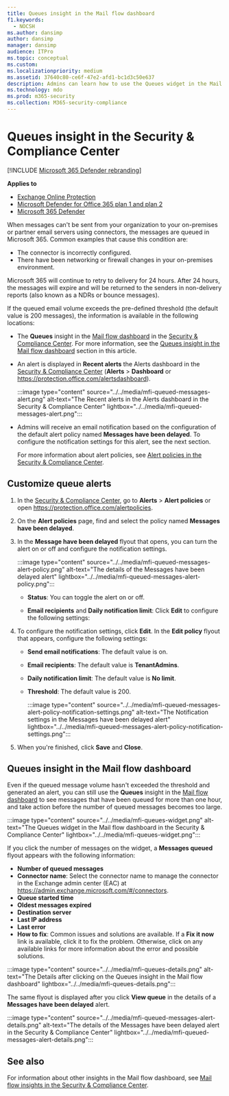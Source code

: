 ```yaml
---
title: Queues insight in the Mail flow dashboard
f1.keywords:
  - NOCSH
ms.author: dansimp
author: dansimp
manager: dansimp
audience: ITPro
ms.topic: conceptual
ms.custom:
ms.localizationpriority: medium
ms.assetid: 37640c80-ce6f-47e2-afd1-bc1d3c50e637
description: Admins can learn how to use the Queues widget in the Mail flow dashboard in the Security & Compliance Center to monitor unsuccessful mail flow to their on-premises or partner organizations over outbound connectors.
ms.technology: mdo
ms.prod: m365-security
ms.collection: M365-security-compliance
---
```


# Queues insight in the Security & Compliance Center

[!INCLUDE [Microsoft 365 Defender rebranding](../includes/microsoft-defender-for-office.md)]

**Applies to**
- [Exchange Online Protection](exchange-online-protection-overview.md)
- [Microsoft Defender for Office 365 plan 1 and plan 2](defender-for-office-365.md)
- [Microsoft 365 Defender](../defender/microsoft-365-defender.md)

When messages can't be sent from your organization to your on-premises or partner email servers using connectors, the messages are queued in Microsoft 365. Common examples that cause this condition are:

- The connector is incorrectly configured.
- There have been networking or firewall changes in your on-premises environment.

Microsoft 365 will continue to retry to delivery for 24 hours. After 24 hours, the messages will expire and will be returned to the senders in non-delivery reports (also known as a NDRs or bounce messages).

If the queued email volume exceeds the pre-defined threshold (the default value is 200 messages), the information is available in the following locations:

- The **Queues** insight in the [Mail flow dashboard](mail-flow-insights-v2.md) in the [Security & Compliance Center](https://protection.office.com). For more information, see the [Queues insight in the Mail flow dashboard](#queues-insight-in-the-mail-flow-dashboard) section in this article.

- An alert is displayed in **Recent alerts** the Alerts dashboard in the [Security & Compliance Center](https://protection.office.com) (**Alerts** \> **Dashboard** or <https://protection.office.com/alertsdashboard>).

  :::image type="content" source="../../media/mfi-queued-messages-alert.png" alt-text="The Recent alerts in the Alerts dashboard in the Security & Compliance Center" lightbox="../../media/mfi-queued-messages-alert.png":::

- Admins will receive an email notification based on the configuration of the default alert policy named **Messages have been delayed**. To configure the notification settings for this alert, see the next section.

  For more information about alert policies, see [Alert policies in the Security & Compliance Center](../../compliance/alert-policies.md).

## Customize queue alerts

1. In the [Security & Compliance Center](https://protection.office.com), go to **Alerts** \> **Alert policies** or open <https://protection.office.com/alertpolicies>.

2. On the **Alert policies** page, find and select the policy named **Messages have been delayed**.

3. In the **Message have been delayed** flyout that opens, you can turn the alert on or off and configure the notification settings.

   :::image type="content" source="../../media/mfi-queued-messages-alert-policy.png" alt-text="The details of the Messages have been delayed alert" lightbox="../../media/mfi-queued-messages-alert-policy.png":::

   - **Status**: You can toggle the alert on or off.

   - **Email recipients** and **Daily notification limit**: Click **Edit** to configure the following settings:

4. To configure the notification settings, click **Edit**. In the **Edit policy** flyout that appears, configure the following settings:

   - **Send email notifications**: The default value is on.
   - **Email recipients**: The default value is **TenantAdmins**.
   - **Daily notification limit**: The default value is **No limit**.
   - **Threshold**: The default value is 200.

     :::image type="content" source="../../media/mfi-queued-messages-alert-policy-notification-settings.png" alt-text="The Notification settings in the Messages have been delayed alert" lightbox="../../media/mfi-queued-messages-alert-policy-notification-settings.png":::

5. When you're finished, click **Save** and **Close**.

## Queues insight in the Mail flow dashboard

Even if the queued message volume hasn't exceeded the threshold and generated an alert, you can still use the **Queues** insight in the [Mail flow dashboard](mail-flow-insights-v2.md) to see messages that have been queued for more than one hour, and take action before the number of queued messages becomes too large.

:::image type="content" source="../../media/mfi-queues-widget.png" alt-text="The Queues widget in the Mail flow dashboard in the Security & Compliance Center" lightbox="../../media/mfi-queues-widget.png":::

If you click the number of messages on the widget, a **Messages queued** flyout appears with the following information:

- **Number of queued messages**
- **Connector name**: Select the connector name to manage the connector in the Exchange admin center (EAC) at <https://admin.exchange.microsoft.com/#/connectors>.
- **Queue started time**
- **Oldest messages expired**
- **Destination server**
- **Last IP address**
- **Last error**
- **How to fix**: Common issues and solutions are available. If a **Fix it now** link is available, click it to fix the problem. Otherwise, click on any available links for more information about the error and possible solutions.

:::image type="content" source="../../media/mfi-queues-details.png" alt-text="The Details after clicking on the Queues insight in the Mail flow dashboard" lightbox="../../media/mfi-queues-details.png":::

The same flyout is displayed after you click **View queue** in the details of a **Messages have been delayed** alert.

:::image type="content" source="../../media/mfi-queued-messages-alert-details.png" alt-text="The details of the Messages have been delayed alert in the Security & Compliance Center" lightbox="../../media/mfi-queued-messages-alert-details.png":::

## See also

For information about other insights in the Mail flow dashboard, see [Mail flow insights in the Security & Compliance Center](mail-flow-insights-v2.md).
